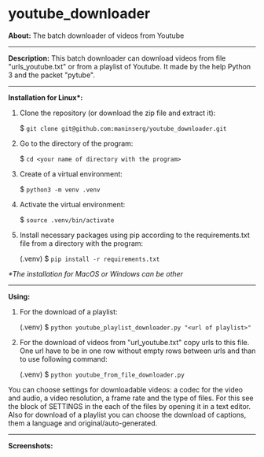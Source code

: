 # youtube_downloader

**About:** The batch downloader of videos from Youtube

<hr>

**Description:** This batch downloader can download videos from file "urls_youtube.txt" or from a playlist of Youtube. It made by the help Python 3 and the packet "pytube".

<hr>

<b>Installation for Linux*:</b>

1. Clone the repository (or download the zip file and extract it):

    $ `git clone git@github.com:maninserg/youtube_downloader.git`

2. Go to the directory of the program:
   
    $ `cd <your name of directory with the program>`

2. Create of a virtual environment:

    $ `python3 -m venv .venv`

3. Activate the virtual environment:

    $ `source .venv/bin/activate`

3. Install necessary packages using pip according to the requirements.txt file from a directory with the program:

    (.venv) $ `pip install -r requirements.txt`

<i>*The installation for MacOS or Windows can be other</i>

<hr>

<b>Using:</b>

1. For the download of a playlist:

    (.venv) $ `python youtube_playlist_downloader.py "<url of playlist>"`

2. For the download of videos from "url_youtube.txt" copy urls to this file. One url have to be in one row without empty rows between urls and than to use following command:
     
    (.venv) $ `python youtube_from_file_downloader.py`

You can сhoose settings for downloadable videos: a codec for the video and audio, a video resolution, a frame rate and the type of files. For this see the block of SETTINGS in the each of the files by opening it in a text editor. Also for download of a playlist you can choose the download of captions, them a language and original/auto-generated.

<hr>

**Screenshots:**
